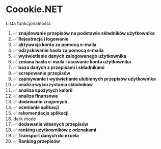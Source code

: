 ﻿# Coookie.NET
Lista funkcjonalności:
1. ✅ **znajdowanie przepisów na podstawie składników
użytkownika**
2. ✅ **Rejestracja i logowanie**
3. ✅ **aktywacja konta za pomocą e-maila**
4. ✅ **odzyskiwanie hasła za pomocą e-maila**
5. ✅ **wyświetlanie danych zalogowanego użytkownika**
6. ✅ **zmiana hasła e-maila i usuwanie konta użytkownika**
7. ✅ **baza danych z przepisami i składnikami**
8. ✅ **scrapowanie przepisów**
9. ✅ **zapisywanie i wyświetlanie ulubionych przepisów
użytkownika**
10. ✅ **analiza wykorzystania składników**
11. ✅ **analiza spożytych kalorii**
12. ✅ **analiza finansowa**
13. ✅ **dodawanie znajomych**
14. ✅ **ocenianie aplikacji**
15. ✅ **rekomendacja aplikacji**
16. dark mode
17. ✅ **dodawanie własnych przepisów**
18. ✅ **ranking użytkowników z odznakami**
19. ✅ **Transport danych do excela**
20. ✅ **Ranking przepisów**
